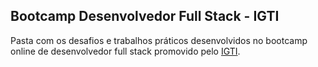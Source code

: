 ## Bootcamp Desenvolvedor Full Stack - IGTI

Pasta com os desafios e trabalhos práticos desenvolvidos no bootcamp online de desenvolvedor full stack promovido pelo [IGTI](https://www.igti.com.br/).
